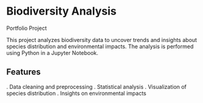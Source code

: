 # Biodiversity Analysis

Portfolio Project

This project analyzes biodiversity data to uncover trends and insights about species distribution and environmental impacts. The analysis is performed using Python in a Jupyter Notebook.

## Features
. Data cleaning and preprocessing
. Statistical analysis
. Visualization of species distribution
. Insights on environmental impacts
